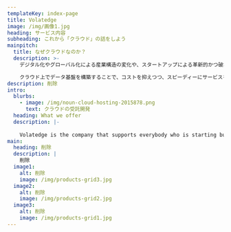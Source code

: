 ```yaml
---
templateKey: index-page
title: Volatedge
image: /img/画像1.jpg
heading: サービス内容
subheading: これから「クラウド」の話をしよう
mainpitch:
  title: なぜクラウドなのか？
  description: >-
    デジタル化やグローバル化による産業構造の変化や、スタートアップによる革新的かつ破壊的な新ビジネスの台頭といったビジネス環境の急激な変化から、企業にはこれまで以上にスピードが求められています。

    クラウド上でデータ基盤を構築することで、コストを抑えつつ、スピーディーにサービスをスケールすることができます。
description: 削除
intro:
  blurbs:
    - image: /img/noun-cloud-hosting-2015878.png
      text: クラウドの受託開発
  heading: What we offer
  description: |-
    
    Volatedge is the company that supports everybody who is starting business.
main:
  heading: 削除
  description: |
    削除
  image1:
    alt: 削除
    image: /img/products-grid3.jpg
  image2:
    alt: 削除
    image: /img/products-grid2.jpg
  image3:
    alt: 削除
    image: /img/products-grid1.jpg
---
```

